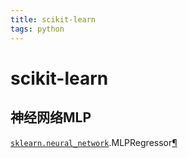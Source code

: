 ```yaml
---
title: scikit-learn
tags: python
---
```


# scikit-learn

## 神经网络MLP

[`sklearn.neural_network`](https://scikit-learn.org/stable/modules/classes.html#module-sklearn.neural_network).MLPRegressor[¶](https://scikit-learn.org/stable/modules/generated/sklearn.neural_network.MLPRegressor.html#sklearn-neural-network-mlpregressor)


